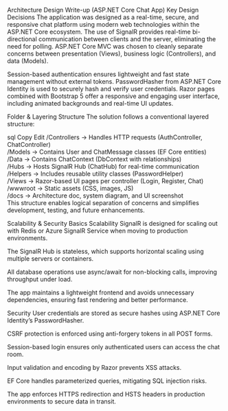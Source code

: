 Architecture Design Write-up (ASP.NET Core Chat App)
Key Design Decisions
The application was designed as a real-time, secure, and responsive chat platform using modern web technologies within the ASP.NET Core ecosystem. The use of SignalR provides real-time bi-directional communication between clients and the server, eliminating the need for polling. ASP.NET Core MVC was chosen to cleanly separate concerns between presentation (Views), business logic (Controllers), and data (Models).

Session-based authentication ensures lightweight and fast state management without external tokens. PasswordHasher<T> from ASP.NET Core Identity is used to securely hash and verify user credentials. Razor pages combined with Bootstrap 5 offer a responsive and engaging user interface, including animated backgrounds and real-time UI updates.

Folder & Layering Structure
The solution follows a conventional layered structure:

sql
Copy
Edit
/Controllers       → Handles HTTP requests (AuthController, ChatController)  
/Models            → Contains User and ChatMessage classes (EF Core entities)  
/Data              → Contains ChatContext (DbContext with relationships)  
/Hubs              → Hosts SignalR Hub (ChatHub) for real-time communication  
/Helpers           → Includes reusable utility classes (PasswordHelper)  
/Views             → Razor-based UI pages per controller (Login, Register, Chat)  
/wwwroot           → Static assets (CSS, images, JS)  
/docs              → Architecture doc, system diagram, and UI screenshot  
This structure enables logical separation of concerns and simplifies development, testing, and future enhancements.

Scalability & Security Basics
Scalability
SignalR is designed for scaling out with Redis or Azure SignalR Service when moving to production environments.

The SignalR Hub is stateless, which supports horizontal scaling using multiple servers or containers.

All database operations use async/await for non-blocking calls, improving throughput under load.

The app maintains a lightweight frontend and avoids unnecessary dependencies, ensuring fast rendering and better performance.

Security
User credentials are stored as secure hashes using ASP.NET Core Identity’s PasswordHasher.

CSRF protection is enforced using anti-forgery tokens in all POST forms.

Session-based login ensures only authenticated users can access the chat room.

Input validation and encoding by Razor prevents XSS attacks.

EF Core handles parameterized queries, mitigating SQL injection risks.

The app enforces HTTPS redirection and HSTS headers in production environments to secure data in transit.

